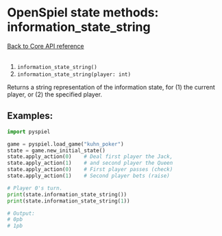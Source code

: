 # OpenSpiel state methods: information_state_string

[Back to Core API reference](../api_reference.md) \
<br>

1.  `information_state_string()`
2.  `information_state_string(player: int)`

Returns a string representation of the information state, for (1) the current
player, or (2) the specified player.

## Examples:

```python
import pyspiel

game = pyspiel.load_game("kuhn_poker")
state = game.new_initial_state()
state.apply_action(0)    # Deal first player the Jack,
state.apply_action(1)    # and second player the Queen
state.apply_action(0)    # First player passes (check)
state.apply_action(1)    # Second player bets (raise)

# Player 0's turn.
print(state.information_state_string())
print(state.information_state_string(1))

# Output:
# 0pb
# 1pb
```

